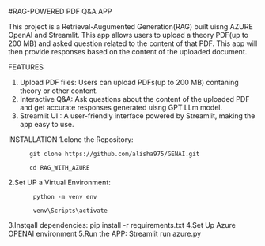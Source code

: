 #RAG-POWERED PDF Q&A APP


This project is a Retrieval-Augumented Generation(RAG) built uisng AZURE OpenAI and Streamlit. This app allows users to upload a theory PDF(up to 200 MB) and asked question related to the content of that PDF.
This app will then provide responses based on the content of the uploaded document.

FEATURES
1. Upload PDF files: Users can upload PDFs(up to 200 MB) contaning theory or other content.
2. Interactive Q&A: Ask questions about the content of the uploaded PDF and get accurate responses generated uisng GPT LLm model.
3. Streamlit UI : A user-friendly interface powered by Streamlit, making the app easy to use.


INSTALLATION
1.clone the Repository: 

          git clone https://github.com/alisha975/GENAI.git
          
          cd RAG_WITH_AZURE
          
2.Set UP a Virtual Environment:

           python -m venv env
           
           venv\Scripts\activate

3.Instqall dependencies: pip install -r requirements.txt
4.Set Up Azure OPENAI environment
5.Run the APP: Streamlit run azure.py

